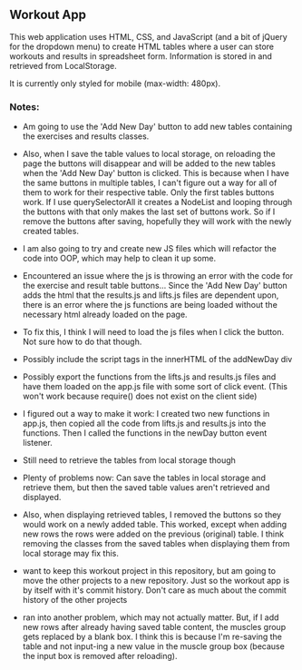 ## Workout App

This web application uses HTML, CSS, and JavaScript (and a bit of jQuery for the dropdown menu) to create HTML tables where a user can store workouts and results in spreadsheet form. Information is stored in and retrieved from LocalStorage.

It is currently only styled for mobile (max-width: 480px). 

### Notes: 
* Am going to use the 'Add New Day' button to add new tables containing the exercises and 
results classes. 
*	Also, when I save the table values to local storage, on reloading the page the buttons will 
disappear and will be added to the new tables when the 'Add New Day' button is clicked. This is 
because when I have the same buttons in multiple tables, I can't figure out a way for all of them to 
work for their respective table. Only the first tables buttons work. If I use querySelectorAll it 
creates a NodeList and looping through the buttons with that only makes the last set of buttons 
work. So if I remove the buttons after saving, hopefully they will work with the newly created 
tables.
*	I am also going to try and create new JS files which will refactor the code into OOP, which may help to clean it up some. 

*	Encountered an issue where the js is throwing an error with the code for the exercise and result table buttons... Since the 'Add New Day' button adds the html that the results.js and lifts.js files are dependent upon, there is an error where the js functions are being loaded without the necessary html already loaded on the page.
* To fix this, I think I will need to load the js files when I click the button. Not sure how to do that though. 
* Possibly include the script tags in the innerHTML of the addNewDay div
* Possibly export the functions from the lifts.js and results.js files and have them loaded on the app.js file with some sort of click event. (This won't work because require() does not exist on the client side)
* I figured out a way to make it work: I created two new functions in app.js, then copied all the code from lifts.js and results.js into the functions. Then I called the functions in the newDay button event listener.
* Still need to retrieve the tables from local storage though

* Plenty of problems now: Can save the tables in local storage and retrieve them, but then the saved table values aren't retrieved and displayed. 
* Also, when displaying retrieved tables, I removed the buttons so they would work on a newly added table. This worked, except when adding new rows the rows were added on the previous (original) table. I think removing the classes from the saved tables when displaying them from local storage may fix this.

* want to keep this workout project in this repository, but am going to move the other projects to a new repository. Just so the workout app is by itself with it's commit history. Don't care as much about the commit history of the other projects

* ran into another problem, which may not actually matter. But, if I add new rows after already having saved table content, the muscles group gets replaced by a blank box. I think this is because I'm re-saving the table and not input-ing a new value in the muscle group box (because the input box is removed after reloading).